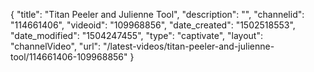 {
    "title": "Titan Peeler and Julienne Tool",
    "description": "",
    "channelid": "114661406",
    "videoid": "109968856",
    "date_created": "1502518553",
    "date_modified": "1504247455",
    "type": "captivate",
    "layout": "channelVideo",
    "url": "\/latest-videos\/titan-peeler-and-julienne-tool\/114661406-109968856"
}